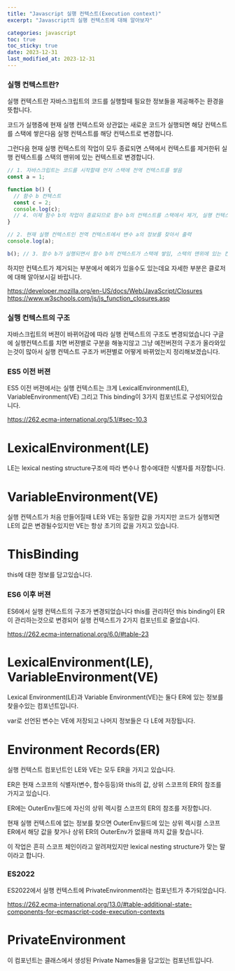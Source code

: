 ```yaml
---
title: "Javascript 실행 컨텍스트(Execution context)"
excerpt: "Javascript의 실행 컨텍스트에 대해 알아보자"

categories: javascript
toc: true
toc_sticky: true
date: 2023-12-31
last_modified_at: 2023-12-31
---
```


### 실행 컨텍스트란?

실행 컨텍스트란 자바스크립트의 코드를 실행할때 필요한 정보들을 제공해주는 환경을 뜻합니다.

코드가 실행중에 현재 실행 컨텍스트와 상관없는 새로운 코드가 실행되면 해당 컨텍스트를 스택에 쌓은다음 실행 컨텍스트를 해당 컨텍스트로 변경합니다.

그런다음 현재 실행 컨텍스트의 작업이 모두 종료되면 스택에서 컨텍스트를 제거한뒤 실행 컨텍스트를 스택의 맨위에 있는 컨텍스트로 변경합니다.

```js
// 1. 자바스크립트는 코드를 시작할때 먼저 스택에 전역 컨텍스트를 쌓음
const a = 1;

function b() {
  // 함수 b 컨텍스트
  const c = 2;
  console.log(c);
  // 4. 이제 함수 b의 작업이 종료되므로 함수 b의 컨텍스트를 스택에서 제거, 실행 컨텍스트는 전역 컨텍스트로 변경
}

// 2. 현재 실행 컨텍스트인 전역 컨텍스트에서 변수 a의 정보를 찾아서 출력
console.log(a);

b(); // 3. 함수 b가 실행되면서 함수 b의 컨텍스트가 스택에 쌓임, 스택의 맨위에 있는 컨텍스트는 함수 b의 컨텍스트이므로 실행 컨텍스트는 함수 b의 컨텍스트로 변경됨
```

하지만 컨텍스트가 제거되는 부분에서 예외가 있을수도 있는데요 자세한 부분은 클로저에 대해 알아보시길 바랍니다.

https://developer.mozilla.org/en-US/docs/Web/JavaScript/Closures
https://www.w3schools.com/js/js_function_closures.asp

### 실행 컨텍스트의 구조

자바스크립트의 버젼이 바뀌어감에 따라 실행 컨텍스트의 구조도 변경되었습니다 구글에 실행컨텍스트를 치면 버젼별로 구분을 해놓지않고 그냥 예전버젼의 구조가 올라와있는것이 많아서
실행 컨텍스트 구조가 버젼별로 어떻게 바뀌었는지 정리해보겠습니다.

### ES5 이전 버젼

ES5 이전 버젼에서는 실행 컨텍스트는 크게 LexicalEnvironment(LE), VariableEnvironment(VE) 그리고 This binding이 3가지 컴포넌트로 구성되어있습니다.

https://262.ecma-international.org/5.1/#sec-10.3

# LexicalEnvironment(LE)

LE는 lexical nesting structure구조에 따라 변수나 함수에대한 식별자를 저장합니다.

# VariableEnvironment(VE)

실행 컨텍스트가 처음 만들어질때 LE와 VE는 동일한 값을 가지지만 코드가 실행되면 LE의 값은 변경될수있지만 VE는 항상 초기의 값을 가지고 있습니다.

# ThisBinding

this에 대한 정보를 담고있습니다.

### ES6 이후 버젼

ES6에서 실행 컨텍스트의 구조가 변경되었습니다 this를 관리하던 this binding이 ER이 관리하는것으로 변경되어 실행 컨텍스트가 2가지 컴포넌트로 줄었습니다.

https://262.ecma-international.org/6.0/#table-23

# LexicalEnvironment(LE), VariableEnvironment(VE)

Lexical Environment(LE)과 Variable Environment(VE)는 둘다 ER에 있는 정보를 찾을수있는 컴포넌트입니다.

var로 선언된 변수는 VE에 저장되고 나머지 정보들은 다 LE에 저장됩니다.

# Environment Records(ER)

실행 컨텍스트 컴포넌트인 LE와 VE는 모두 ER을 가지고 있습니다.

ER은 현재 스코프의 식별자(변수, 함수등등)와 this의 값, 상위 스코프의 ER의 참조를 가지고 있습니다.

ER에는 OuterEnv필드에 자신의 상위 렉시컬 스코프의 ER의 참조를 저장합니다.

현재 실행 컨텍스트에 없는 정보를 찾으면 OuterEnv필드에 있는 상위 렉시컬 스코프 ER에서 해당 값을 찾거나 상위 ER의 OuterEnv가 없을때 까지 값을 찾습니다.

이 작업은 흔히 스코프 체인이라고 알려져있지만 lexical nesting structure가 맞는 말이라고 합니다.

### ES2022

ES2022에서 실행 컨텍스트에 PrivateEnvironment라는 컴포넌트가 추가되었습니다.

https://262.ecma-international.org/13.0/#table-additional-state-components-for-ecmascript-code-execution-contexts

# PrivateEnvironment

이 컴포넌트는 클래스에서 생성된 Private Names들을 담고있는 컴포넌트입니다.
